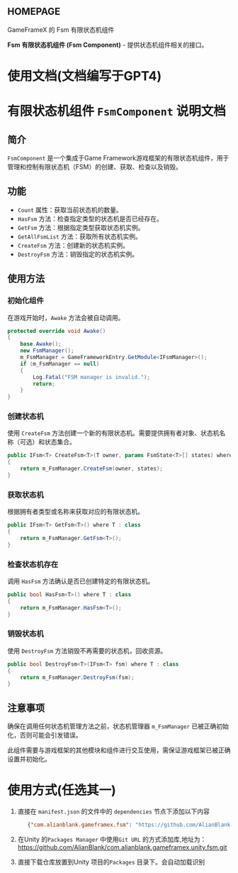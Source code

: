 ﻿## HOMEPAGE
GameFrameX 的 Fsm 有限状态机组件

 **Fsm 有限状态机组件 (Fsm Component)** - 提供状态机组件相关的接口。


# 使用文档(文档编写于GPT4)
# 有限状态机组件 `FsmComponent` 说明文档

## 简介
`FsmComponent` 是一个集成于Game Framework游戏框架的有限状态机组件，用于管理和控制有限状态机（FSM）的创建、获取、检查以及销毁。

## 功能
- `Count` 属性：获取当前状态机的数量。
- `HasFsm` 方法：检查指定类型的状态机是否已经存在。
- `GetFsm` 方法：根据指定类型获取状态机实例。
- `GetAllFsmList` 方法：获取所有状态机实例。
- `CreateFsm` 方法：创建新的状态机实例。
- `DestroyFsm` 方法：销毁指定的状态机实例。

## 使用方法

### 初始化组件
在游戏开始时，`Awake` 方法会被自动调用。

```csharp
protected override void Awake()
{
    base.Awake();
    new FsmManager();
    m_FsmManager = GameFrameworkEntry.GetModule<IFsmManager>();
    if (m_FsmManager == null)
    {
        Log.Fatal("FSM manager is invalid.");
        return;
    }
}
```

### 创建状态机
使用 `CreateFsm` 方法创建一个新的有限状态机。需要提供拥有者对象、状态机名称（可选）和状态集合。

```csharp
public IFsm<T> CreateFsm<T>(T owner, params FsmState<T>[] states) where T : class
{
    return m_FsmManager.CreateFsm(owner, states);
}
```

### 获取状态机
根据拥有者类型或名称来获取对应的有限状态机。

```csharp
public IFsm<T> GetFsm<T>() where T : class
{
    return m_FsmManager.GetFsm<T>();
}
```

### 检查状态机存在
调用 `HasFsm` 方法确认是否已创建特定的有限状态机。

```csharp
public bool HasFsm<T>() where T : class
{
    return m_FsmManager.HasFsm<T>();
}
```

### 销毁状态机
使用 `DestroyFsm` 方法销毁不再需要的状态机，回收资源。

```csharp
public bool DestroyFsm<T>(IFsm<T> fsm) where T : class
{
    return m_FsmManager.DestroyFsm(fsm);
}
```

## 注意事项
确保在调用任何状态机管理方法之前，状态机管理器 `m_FsmManager` 已被正确初始化，否则可能会引发错误。

此组件需要与游戏框架的其他模块和组件进行交互使用，需保证游戏框架已被正确设置并初始化。

# 使用方式(任选其一)

1. 直接在 `manifest.json` 的文件中的 `dependencies` 节点下添加以下内容
   ```json
      {"com.alianblank.gameframex.fsm": "https://github.com/AlianBlank/com.alianblank.gameframex.unity.fsm.git"}
    ```
2. 在Unity 的`Packages Manager` 中使用`Git URL` 的方式添加库,地址为：https://github.com/AlianBlank/com.alianblank.gameframex.unity.fsm.git

3. 直接下载仓库放置到Unity 项目的`Packages` 目录下。会自动加载识别